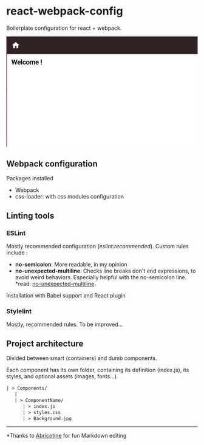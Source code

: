 # react-webpack-config

Boilerplate configuration for react + webpack.

![](https://raw.githubusercontent.com/arthurflachs/react-webpack-config/master/assets/Application.png)

## Webpack configuration
Packages installed
* Webpack
* css-loader: with css modules configuration

## Linting tools

### ESLint
Mostly recommended configuration (*eslint:recommended*).
Custom rules include :
* **no-semicolon**: More readable, in my opinion
* **no-unexpected-multiline**: Checks line breaks don't end expressions, to avoid weird behaviors. Especially helpful with the no-semicolon line. *read: [no-unexpected-multiline](http://eslint.org/docs/rules/no-unexpected-multiline).

Installation with Babel support and React plugin

### Stylelint
Mostly, recommended rules.
To be improved...

## Project architecture
Divided between smart (containers) and dumb components.

Each component has its own folder, containing its definition (index.js), its styles, and optional assets (images, fonts...).

```
| > Components/
   |
   | > ComponentName/
      | > index.js
      | > styles.css
      | > Background.jpg
```

---
*Thanks to [Abricotine](https://github.com/brrd/Abricotine) for fun Markdown editing